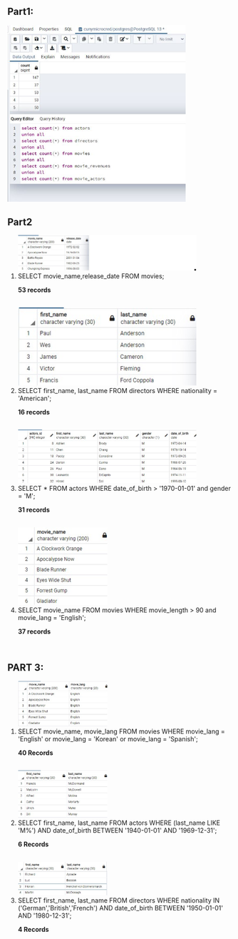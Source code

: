 <h2>Part1:</h2>
<img src='assignment7.JPG' width='400'/>
<br>
<h2>Part2</h2>
<ol>
<img src='p2q1.jpg' width='400'/>
<li>SELECT movie_name,release_date FROM movies;</li>
<p><b>53 records</b></p>
<br>
<img src='p2q2.jpg' width='400'/>
<li>SELECT first_name, last_name FROM directors WHERE nationality = 'American';</li>
<p><b>16 records</b></p>
<br>
<img src='p2q3.jpg' width='400'/>
<li>SELECT * FROM actors WHERE date_of_birth > '1970-01-01' and gender = 'M';</li>
<p><b>31 records</b></p>
<br>
<img src='p2q4.jpg' width='200'/>
<li>SELECT movie_name FROM movies WHERE movie_length > 90 and movie_lang = 'English';</li>
<p><b>37 records</b></p>
<br>
</ol>

<h2>PART 3:</h2>
<ol>
<img src='p3q1.jpg' width='200'/>
<li>SELECT movie_name, movie_lang FROM movies WHERE movie_lang = 'English' or movie_lang = 'Korean' or movie_lang = 'Spanish';</li>
<p><b>40 Records</b></p>
<br>
<img src='p3q2.jpg' width='200'/>
<li>SELECT first_name, last_name FROM actors WHERE (last_name LIKE 'M%') AND date_of_birth BETWEEN '1940-01-01' AND '1969-12-31';</li>
<p><b>6 Records</b></p>
<br>
<img src='p3q3.jpg' width='200'/>
<li>SELECT first_name, last_name FROM directors WHERE nationality IN ('German','British','French') AND date_of_birth BETWEEN '1950-01-01' AND '1980-12-31';</li>
<p><b>4 Records</b></p>
</ol>